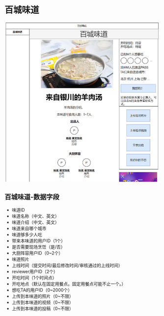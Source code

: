 # 百城味道
![](../5/tastes.png)
## 百城味道-数据字段
* 味道ID
* 味道名称（中文、英文）
* 味道介绍（中文、英文）
* 味道来自哪个城市
* 味道够多少人吃
* 带来本味道的用户ID（1个）
* 是否需要现场烹饪（是/否）
* 大厨阵容用户ID（0~2个）
* 味道照片
* 上线时间（提交时间/最后修改时间/审核通过的上线时间）
* reviewer用户ID（2个）
* 开吃时间（1个时间点）
* 开吃地点（默认在固定用餐点。固定用餐点可能不止一个。）
* 想吃TA的用户ID（0~2000个）
* 上传到本味道的照片（0~不限）
* 上传到本味道的视频（0~不限）
* 上传到本味道的投稿（0~不限）